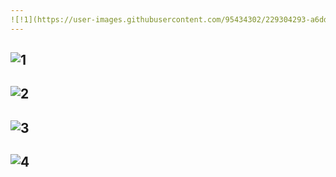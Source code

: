 ```yaml
---
![!1](https://user-images.githubusercontent.com/95434302/229304293-a6dd30b2-316f-4809-b26d-86232f0f4f34.png)
---
```

![1](https://user-images.githubusercontent.com/95434302/229304310-89faf187-29de-4ff0-96eb-697296f61e75.png)
---
![2](https://user-images.githubusercontent.com/95434302/229304343-2e8cada0-bab3-4198-9918-bc9413240da9.png)
---
![3](https://user-images.githubusercontent.com/95434302/229304352-d2e1fc2e-2f77-4dce-bc91-4198f3d3befc.png)
---
![4](https://user-images.githubusercontent.com/95434302/229304360-f2b691dd-4a93-4a6f-9c42-cb9802b3a152.png)
---
